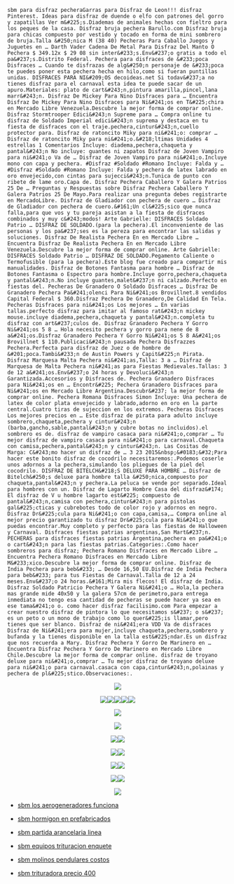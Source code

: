 
```
sbm para disfraz pecheraGarras para Disfraz de Leon!!! disfraz Pinterest. Ideas para disfraz de duende o elfo con patrones del gorro y zapatillas Ver m&#225;s.Diademas de animales hechas con fieltro para los peques de la casa. Disfraz bruja pechera Barullo.com Disfraz bruja para chicas compuesto por vestido y tocado en forma de mini sombrero de bruja.Talla &#250;nica M (38 40) Pecheras Para Caballo Juegos y Juguetes en … Darth Vader Cadena De Metal Para Disfraz Del Manto O Pechera $ 349.12x $ 29 08 sin inter&#233;s.Env&#237;o gratis a todo el pa&#237;s.Distrito Federal. Pechera para disfraces de &#233;poca Disfraces … Cuando te disfrazas de alg&#250;n personaje de &#233;poca te puedes poner esta pechera hecha en hilo,como si fueran puntillas unidas. DISFRACES PARA NI&#209;OS decoideas.net Si todav&#237;a no tienes disfraz para el carnaval esta idea te puede sacar de un apuro.Materiales: plato de cart&#243;n,pintura amarilla,pincel,lana marr&#243;n. Disfraz De Mickey Para Nino Disfraces para … Encuentra Disfraz De Mickey Para Nino Disfraces para Ni&#241;os en T&#225;chira en Mercado Libre Venezuela.Descubre la mejor forma de comprar online. Disfraz Stormtrooper Edici&#243;n Supreme para … Compra online tu disfraz de Soldado Imperial edici&#243;n suprema y destaca en tu fiesta de disfraces con el traje.pechera,cintur&#243;n,cuello protector para. Disfraz de ratoncito Miky para ni&#241;o: comprar … Disfraz de ratoncito Miky para ni&#241;o.&#218;ltimas Unidades 4 estrellas 1 Comentarios Incluye: diadema,pechera,chaqueta y pantal&#243;n No incluye: guantes ni zapatos Disfraz de Joven Vampiro para ni&#241;o Va de … Disfraz de Joven Vampiro para ni&#241;o.Incluye mono con capa y pechera. #Disfraz #Soldado #Romano Incluye: Falda y … #Disfraz #Soldado #Romano Incluye: Falda y pechera de latex labrado en oro envejecido,con cintas para sujecci&#243;n.Tunica de punto con ribete de lame oro.Capa de. Disfraz Pechera Caballero Y Galera Patrios 25 De … Preguntas y Respuestas sobre Disfraz Pechera Caballero Y Galera Patrios 25 De Mayo.Para realizar una pregunta debes registrarte en MercadoLibre. Disfraz de Gladiador con pechera de cuero … Disfraz de Gladiador con pechera de cuero.&#161;Un cl&#225;sico que nunca falla,para que vos y tu pareja asistan a la fiesta de disfraces combinados y muy c&#243;modos! Arte Gabrielle: DISFRACES Soldado Patrio … DISFRAZ DE SOLDADO.(para la pechera).El inconveniente de las personas y los pa&#237;ses es la pereza para encontrar las salidas y soluciones. Disfraz De Realista Pechera En en Mercado Libre … Encuentra Disfraz De Realista Pechera En en Mercado Libre Venezuela.Descubre la mejor forma de comprar online. Arte Gabrielle: DISFRACES Soldado Patrio … DISFRAZ DE SOLDADO.Pegamento Caliente o Termofusible (para la pechera).Este blog fue creado para compartir mis manualidades. Disfraz de Botones Fantasma para hombre … Disfraz de Botones Fantasma o Espectro para hombre.Incluye gorro,pechera,chaqueta y pantal&#243;n.No incluye guantes,malet&#237;n ni calzado.Perfecto en fiestas del. Pecheras De Granadero O Soldado Disfraces … Disfraz De Granadero Pechera Pa&#241;olenci Para Ni&#241;os Brovillnet.8 vendidos Capital Federal $ 360.Disfraz Pechera De Granadero,De Calidad En Tela. Pecheras Disfraces para ni&#241;os Los mejores … En varias tallas.perfecto disfraz para imitar al famoso rat&#243;n mickey mouse.incluye diadema,pechera,chaqueta y pantal&#243;n.completa tu disfraz con art&#237;culos de. Disfraz Granadero Pechera Y Gorro Ni&#241;os 5 8 … Hola necesito pechera y gorro para nene de 8 a&#241;os.Disfraz Granadero Pechera Y Gorro Ni&#241;os 5 8 A&#241;os Brovillnet $ 110.Publicaci&#243;n pausada Pechera Disfrazzes Pechera.Perfecta para disfraz de Juez o de hombre de &#201;poca.Tambi&#233;n de Austin Powers y Capit&#225;n Pirata. Disfraz Marquesa Malta Pechera ni&#241;as,Talla: 3 a … Disfraz de Marquesa de Malta Pechera ni&#241;as para Fiestas Medievales.Tallas: 3 de 12 a&#241;os.Env&#237;o 24 horas y Devoluci&#243;n Garantizada.Accesorios y Disfraces de. Pechera Granadero Disfraces para Ni&#241;os en … Encontr&#225; Pechera Granadero Disfraces para Ni&#241;os en Mercado Libre Argentina.Descubr&#237; la mejor forma de comprar online. Pechera Romana Disfraces Simon Incluye: Una pechera de latex de color plata envejecido y labrado,adorno en oro en la parte central.Cuatro tiras de sujeccion en los extremos. Pecheras Disfraces Los mejores precios en … Este disfraz de pirata para adulto incluye sombrero,chaqueta,pechera y cintur&#243;n (barba,gancho,sable,pantal&#243;n y cubre botas no incluidos).el sombrero es de. disfraz de vampiro casaca para ni&#241;o,comprar … Tu mejor disfraz de vampiro casaca para ni&#241;o para carnaval.Chaqueta con camisa,pechera,pantal&#243;n y cintur&#243;n. Las Cositas de Marga: C&#243;mo hacer un disfraz de … 3 23 2015&nbsp;&#0183;&#32;Para hacer este bonito disfraz de cocodrilo necesitaremos:.Podemos coserle unos adornos a la pechera,simulando los pliegues de la piel del cocodrilo. DISFRAZ DE BITELCH&#218;S DELUXE PARA HOMBRE … Disfraz de Bitelch&#250;s deluxe para hombre talla &#250;nica,compuesto por chaqueta,pantal&#243;n y pechera.La peluca se vende por separado.Ideal para hombres con un. Disfraz de Lagarto Hombre Casa del disfraz&#174; El disfraz de V u hombre lagarto est&#225; compuesto de pantal&#243;n,camisa con pechera,cintur&#243;n para pistolas gal&#225;cticas y cubrebotes todo de color rojo y adornos en negro. Disfraz Dr&#225;cula para Ni&#241;o con capa,camisa,… Compra online al mejor precio garantizado tu disfraz Dr&#225;cula para Ni&#241;o que puedas encontrar.Muy completo y perfecto para las fiestas de Halloween y Carnaval. Disfraces fiestas patrias argentinas,San Mart&#237;n. PECHERAS para disfraces fiestas patrias Argentina,pechera en pa&#241;o o cart&#243;n para las fiestas patrias.Categories:.Como hacer sombreros para disfraz; Pechera Romano Disfraces en Mercado Libre … Encuentra Pechera Romano Disfraces en Mercado Libre M&#233;xico.Descubre la mejor forma de comprar online. Disfraz de India Pechera para beb&#233; … Desde 16,50 EU.Disfraz de India Pechera para beb&#233; para tus Fiestas de Carnaval.Talla de 12 a 24 meses.Env&#237;o 24 horas.&#161;Mira mis flecos! El disfraz de India. Disfraz Soldado Patricio Pechera Y Galera Ni&#241;o … Hola,la pechera mas grande mide 40x50 y la galera 57cm de perimetro,para entrega inmediata no tengo esa cantidad de pecheras se puede hacer ya sea en ese tama&#241;o o. como hacer disfraz facilisimo.com Para empezar a crear nuestro disfraz de pintora lo que necesitamos s&#237; o s&#237; es un peto o un mono de trabajo como lo quer&#225;is llamar,pero tienes que ser blanco. Disfraz de ni&#241;era VDD Va de disfraces Disfraz de Ni&#241;era para mujer,incluye chaqueta,pechera,sombrero y bufanda y la tienes disponible en la talla est&#225;ndar.Es un disfraz que nos recuerda a Mary. Disfraz Pechera Y Gorro De Marinero en … Encuentra Disfraz Pechera Y Gorro De Marinero en Mercado Libre Chile.Descubre la mejor forma de comprar online. disfraz de troyano deluxe para ni&#241;o,comprar … Tu mejor disfraz de troyano deluxe para ni&#241;o para carnaval.casaca con capa,cintur&#243;n,polainas y pechera de pl&#225;stico.Observaciones:. 
```

<div align="center">

<a href="https://es-crusher.shibang-china.com/github&k=sbm+para+disfraz+pechera"><img src="https://static.shibang-china.com/es/crusher/logo.jpg"></a>

<a href="https://es-crusher.shibang-china.com/github&k=sbm+para+disfraz+pechera"><img src="https://static.shibang-china.com/es/crusher/index.jpg"></a><a href="https://es-crusher.shibang-china.com/material.htmlgithub&k=sbm+para+disfraz+pechera"><img src="https://static.shibang-china.com/es/crusher/material.jpg"></a><a href="https://es-crusher.shibang-china.com/application.htmlgithub&k=sbm+para+disfraz+pechera"><img src="https://static.shibang-china.com/es/crusher/application.jpg"></a><a href="https://es-crusher.shibang-china.com/aboutus.htmlgithub&k=sbm+para+disfraz+pechera"><img src="https://static.shibang-china.com/es/crusher/aboutus.jpg"></a><a href="https://es-crusher.shibang-china.com/contact.htmlgithub&k=sbm+para+disfraz+pechera"><img src="https://static.shibang-china.com/es/crusher/contact.jpg"></a>

<a href="https://es-crusher.shibang-china.com/github&k=sbm+para+disfraz+pechera"><img src="https://static.shibang-china.com/es/crusher/banner.jpg"></a>

<a href="https://swt.shibang-china.com/github&k=sbm+para+disfraz+pechera"><img src="https://static.shibang-china.com/es/crusher/text.jpg"></a>

<a href="https://swt.shibang-china.com/github&k=sbm+para+disfraz+pechera"><img src="https://static.shibang-china.com/es/crusher/chat.jpg"></a><a href="https://es-crusher.shibang-china.com/contact.htmlgithub&k=sbm+para+disfraz+pechera"><img src="https://static.shibang-china.com/es/crusher/message.jpg"></a>

<a href="https://es-crusher.shibang-china.com/products/pe.htmlgithub&k=sbm+para+disfraz+pechera"><img src="https://static.shibang-china.com/es/crusher/pe.jpg"></a><a href="https://es-crusher.shibang-china.com/products/pf.htmlgithub&k=sbm+para+disfraz+pechera"><img src="https://static.shibang-china.com/es/crusher/pf.jpg"></a>

<a href="https://es-crusher.shibang-china.com/products/hpt.htmlgithub&k=sbm+para+disfraz+pechera"><img src="https://static.shibang-china.com/es/crusher/hpt.jpg"></a><a href="https://es-crusher.shibang-china.com/products/vsi.htmlgithub&k=sbm+para+disfraz+pechera"><img src="https://static.shibang-china.com/es/crusher/vsi.jpg"></a>

<a href="https://es-crusher.shibang-china.com/products/klv.htmlgithub&k=sbm+para+disfraz+pechera"><img src="https://static.shibang-china.com/es/crusher/klv.jpg"></a><a href="https://es-crusher.shibang-china.com/products/portable.htmlgithub&k=sbm+para+disfraz+pechera"><img src="https://static.shibang-china.com/es/crusher/portable.jpg"></a>

<a href="https://swt.shibang-china.com/github&k=sbm+para+disfraz+pechera"><img src="https://static.shibang-china.com/es/crusher/case.jpg"></a>

</div>


* [sbm los aerogeneradores funciona](sbm%20los%20aerogeneradores%20funciona.md)

* [sbm hormigon en prefabricados](sbm%20hormigon%20en%20prefabricados.md)

* [sbm partida arancelaria linea](sbm%20partida%20arancelaria%20linea.md)

* [sbm equipos trituracion enquete](sbm%20equipos%20trituracion%20enquete.md)

* [sbm molinos pendulares costos](sbm%20molinos%20pendulares%20costos.md)

* [sbm trituradora precio 400](sbm%20trituradora%20precio%20400.md)